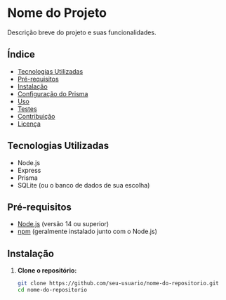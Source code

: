 # Nome do Projeto

Descrição breve do projeto e suas funcionalidades.

## Índice

- [Tecnologias Utilizadas](#tecnologias-utilizadas)
- [Pré-requisitos](#pré-requisitos)
- [Instalação](#instalação)
- [Configuração do Prisma](#configuração-do-prisma)
- [Uso](#uso)
- [Testes](#testes)
- [Contribuição](#contribuição)
- [Licença](#licença)

## Tecnologias Utilizadas

- Node.js
- Express
- Prisma
- SQLite (ou o banco de dados de sua escolha)

## Pré-requisitos

- [Node.js](https://nodejs.org) (versão 14 ou superior)
- [npm](https://www.npmjs.com/) (geralmente instalado junto com o Node.js)

## Instalação

1. **Clone o repositório:**

   ```bash
   git clone https://github.com/seu-usuario/nome-do-repositorio.git
   cd nome-do-repositorio
